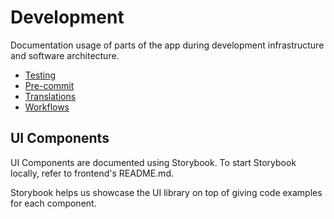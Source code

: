 # Development

Documentation usage of parts of the app during development infrastructure and software architecture.

- [Testing](testing/index.md)
- [Pre-commit](pre-commit.md)
- [Translations](translations.md)
- [Workflows](workflows.md)

## UI Components

UI Components are documented using Storybook. To start Storybook locally, refer to frontend's README.md.

Storybook helps us showcase the UI library on top of giving code examples for each component.
